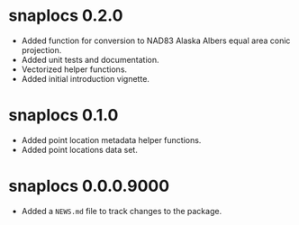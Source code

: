 # snaplocs 0.2.0

* Added function for conversion to NAD83 Alaska Albers equal area conic projection.
* Added unit tests and documentation.
* Vectorized helper functions.
* Added initial introduction vignette.

# snaplocs 0.1.0

* Added point location metadata helper functions.
* Added point locations data set.

# snaplocs 0.0.0.9000

* Added a `NEWS.md` file to track changes to the package.
